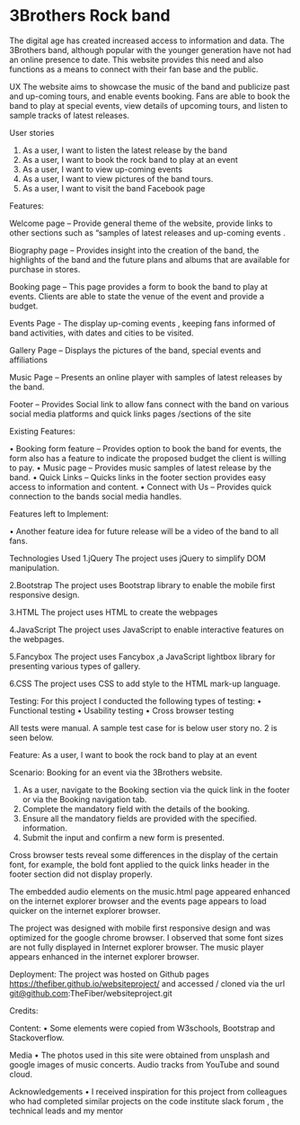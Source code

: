 <h1>3Brothers Rock band</h1>

The digital age has created increased access to information and data. The 3Brothers band, although popular with the younger generation have not had an online presence to date. This website provides this need and also functions as a means to connect with their fan base and the public.

UX
The website aims to showcase the music of the band and publicize past and up-coming tours, and enable events booking. Fans are able to book the band to play at special events, view details of upcoming tours, and listen to sample tracks of latest releases.

User stories
1.	As a user, I want to listen the latest release by the band
2.	As a user, I want to book the rock band to play at an event
3.	As a user, I want to view  up-coming events
4.	As a user, I want to view pictures of the band tours.
5.	As a user, I want to visit the band Facebook page

Features:

Welcome page – Provide general theme of the website, provide links to other sections such as “samples of latest releases and up-coming events .

Biography page – Provides insight into the creation of the band, the highlights of the band and the future plans and albums that are available for purchase in stores.

Booking page – This page provides  a form to book the band to play at events. Clients are able to state the venue of the event and provide a budget.

Events Page  -  The display up-coming events , keeping fans informed of band activities, with dates and cities to be visited.

Gallery Page – Displays the pictures of the band, special events and affiliations

Music Page – Presents an online player with samples of latest releases by the band.

Footer – Provides Social link to allow fans connect with the band on various social media platforms and quick links pages /sections of the site

Existing Features:

•	Booking form feature – Provides option to book the band for events, the form also has a feature to indicate the proposed budget the client is willing to pay.
•	Music page – Provides music samples of latest release by the band.
•	Quick Links – Quicks links in the footer section provides easy access to information and content.
•	Connect with Us – Provides quick connection to the bands social media handles.


Features left to Implement:

•	Another feature idea for future release will be a video of the band to all fans.

Technologies Used
1.jQuery
The project uses jQuery to simplify DOM manipulation.

2.Bootstrap
The project uses Bootstrap library to enable the mobile first responsive design.

3.HTML
The project uses HTML to create the webpages

4.JavaScript
The project uses JavaScript to enable interactive features on the webpages.

5.Fancybox
The project uses Fancybox ,a JavaScript lightbox library for presenting various types of gallery.

6.CSS
The project uses CSS to add style to the HTML mark-up language.

Testing:
For this project I conducted the following types of testing:
•	Functional testing
•	Usability testing
•	Cross browser testing

All tests were manual. A sample test case for  is below user story no. 2 is seen below.

Feature: As a user, I want to book the rock band to play at an event

Scenario: Booking for an event via the 3Brothers website.

1.	As a user, navigate to the Booking section via the quick link in the footer or via the Booking navigation tab.
2.	Complete the mandatory field with the details of the booking.
3.	Ensure all the mandatory fields are provided with the specified. information.
4.	Submit the input and confirm a new form is presented.

Cross browser tests reveal some differences in the display of the certain font, for example, the bold font applied to the quick links header in the footer section did not display properly.

The embedded audio elements on the music.html page appeared enhanced on the internet explorer browser and the events page appears to load quicker on the internet explorer browser.

The project was designed with mobile first responsive design and was optimized for the google chrome browser. I observed that some font sizes are not fully displayed in Internet explorer browser. The music player appears enhanced in the internet explorer browser.

Deployment:
The project was hosted on Github pages https://thefiber.github.io/websiteproject/  and accessed / cloned via the url  git@github.com:TheFiber/websiteproject.git

Credits:

Content:
•	Some elements were copied from W3schools, Bootstrap and Stackoverflow.

Media
•	The photos used in this site were obtained from unsplash and google images of music concerts. Audio tracks from YouTube and sound cloud.

Acknowledgements
•	I received inspiration for this project from colleagues who had completed similar projects on the code institute slack forum , the technical leads and my mentor

